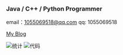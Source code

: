 ### Java / C++ / Python Programmer

email：1055069518@qq.com
qq: 1055069518

[My Blog](https://mikumifa.github.io)

![统计](https://github-readme-stats.vercel.app/api?username=mikumifa&show_icons=true)
![代码](https://github-readme-stats.vercel.app/api/top-langs?username=mikumifa&show_icons=true)

